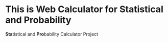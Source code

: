 # This is Web Calculator for Statistical and Probability

**Sta**tistical and **Pro**bability Calculator Project
